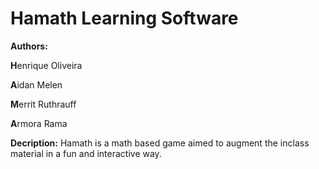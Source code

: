 # Hamath Learning Software

**Authors:**

**H**enrique Oliveira

**A**idan Melen

**M**errit Ruthrauff

**A**rmora Rama

**Decription:** Hamath is a math based game aimed to augment the inclass material in a fun and interactive way.
